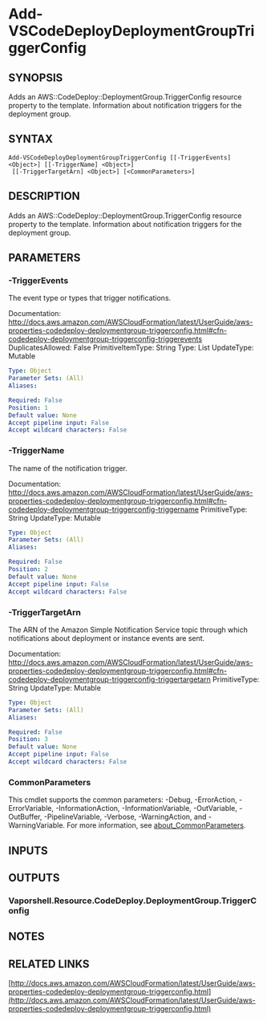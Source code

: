 # Add-VSCodeDeployDeploymentGroupTriggerConfig

## SYNOPSIS
Adds an AWS::CodeDeploy::DeploymentGroup.TriggerConfig resource property to the template.
Information about notification triggers for the deployment group.

## SYNTAX

```
Add-VSCodeDeployDeploymentGroupTriggerConfig [[-TriggerEvents] <Object>] [[-TriggerName] <Object>]
 [[-TriggerTargetArn] <Object>] [<CommonParameters>]
```

## DESCRIPTION
Adds an AWS::CodeDeploy::DeploymentGroup.TriggerConfig resource property to the template.
Information about notification triggers for the deployment group.

## PARAMETERS

### -TriggerEvents
The event type or types that trigger notifications.

Documentation: http://docs.aws.amazon.com/AWSCloudFormation/latest/UserGuide/aws-properties-codedeploy-deploymentgroup-triggerconfig.html#cfn-codedeploy-deploymentgroup-triggerconfig-triggerevents
DuplicatesAllowed: False
PrimitiveItemType: String
Type: List
UpdateType: Mutable

```yaml
Type: Object
Parameter Sets: (All)
Aliases:

Required: False
Position: 1
Default value: None
Accept pipeline input: False
Accept wildcard characters: False
```

### -TriggerName
The name of the notification trigger.

Documentation: http://docs.aws.amazon.com/AWSCloudFormation/latest/UserGuide/aws-properties-codedeploy-deploymentgroup-triggerconfig.html#cfn-codedeploy-deploymentgroup-triggerconfig-triggername
PrimitiveType: String
UpdateType: Mutable

```yaml
Type: Object
Parameter Sets: (All)
Aliases:

Required: False
Position: 2
Default value: None
Accept pipeline input: False
Accept wildcard characters: False
```

### -TriggerTargetArn
The ARN of the Amazon Simple Notification Service topic through which notifications about deployment or instance events are sent.

Documentation: http://docs.aws.amazon.com/AWSCloudFormation/latest/UserGuide/aws-properties-codedeploy-deploymentgroup-triggerconfig.html#cfn-codedeploy-deploymentgroup-triggerconfig-triggertargetarn
PrimitiveType: String
UpdateType: Mutable

```yaml
Type: Object
Parameter Sets: (All)
Aliases:

Required: False
Position: 3
Default value: None
Accept pipeline input: False
Accept wildcard characters: False
```

### CommonParameters
This cmdlet supports the common parameters: -Debug, -ErrorAction, -ErrorVariable, -InformationAction, -InformationVariable, -OutVariable, -OutBuffer, -PipelineVariable, -Verbose, -WarningAction, and -WarningVariable. For more information, see [about_CommonParameters](http://go.microsoft.com/fwlink/?LinkID=113216).

## INPUTS

## OUTPUTS

### Vaporshell.Resource.CodeDeploy.DeploymentGroup.TriggerConfig
## NOTES

## RELATED LINKS

[http://docs.aws.amazon.com/AWSCloudFormation/latest/UserGuide/aws-properties-codedeploy-deploymentgroup-triggerconfig.html](http://docs.aws.amazon.com/AWSCloudFormation/latest/UserGuide/aws-properties-codedeploy-deploymentgroup-triggerconfig.html)

